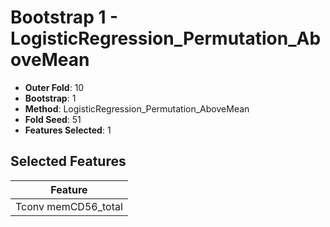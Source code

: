 # Bootstrap 1 - LogisticRegression_Permutation_AboveMean

- **Outer Fold**: 10
- **Bootstrap**: 1
- **Method**: LogisticRegression_Permutation_AboveMean
- **Fold Seed**: 51
- **Features Selected**: 1

## Selected Features

| Feature |
|---------|
| Tconv memCD56_total |
